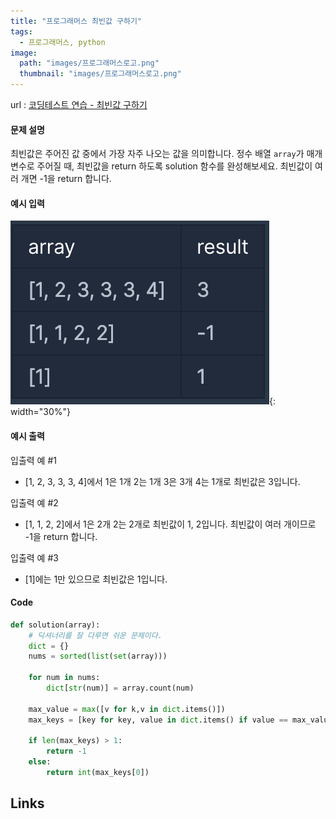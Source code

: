 ```yaml
---
title: "프로그래머스 최빈값 구하기"
tags:
  - 프로그래머스, python
image:
  path: "images/프로그래머스로고.png"
  thumbnail: "images/프로그래머스로고.png"
---
```


url : [코딩테스트 연습 - 최빈값 구하기](https://school.programmers.co.kr/learn/courses/30/lessons/120812)

#### 문제 설명
최빈값은 주어진 값 중에서 가장 자주 나오는 값을 의미합니다. 정수 배열 `array`가 매개변수로 주어질 때, 최빈값을 return 하도록 solution 함수를 완성해보세요. 최빈값이 여러 개면 -1을 return 합니다.

#### 예시 입력
![](/images/2023-06-16-21-58-21.png){: width="30%"}

#### 예시 출력
입출력 예 #1

-   [1, 2, 3, 3, 3, 4]에서 1은 1개 2는 1개 3은 3개 4는 1개로 최빈값은 3입니다.

입출력 예 #2

-   [1, 1, 2, 2]에서 1은 2개 2는 2개로 최빈값이 1, 2입니다. 최빈값이 여러 개이므로 -1을 return 합니다.

입출력 예 #3

-   [1]에는 1만 있으므로 최빈값은 1입니다.


#### Code
```python
def solution(array):
    # 딕셔너리를 잘 다루면 쉬운 문제이다.
    dict = {}
    nums = sorted(list(set(array)))
    
    for num in nums:
        dict[str(num)] = array.count(num)
    
    max_value = max([v for k,v in dict.items()])
    max_keys = [key for key, value in dict.items() if value == max_value]
    
    if len(max_keys) > 1:
        return -1
    else:
        return int(max_keys[0])
```

## Links
